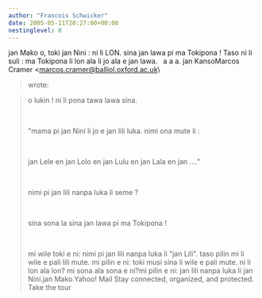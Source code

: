 ```yaml
---
author: "Francois Schwicker"
date: 2005-05-11T20:27:00+00:00
nestinglevel: 0
---
```

jan Mako o, toki jan Nini : ni li LON. sina jan lawa pi ma Tokipona ! Taso ni li suli : ma Tokipona li lon ala li jo ala e jan lawa.   a a a. jan KansoMarcos Cramer <[marcos.cramer@balliol.oxford.ac.uk](mailto://marcos.cramer@balliol.oxford.ac.uk)\
> wrote:

> 
> o lukin ! ni li pona tawa lawa sina.
> 
>  
> 
> "mama pi jan Nini li jo e jan lili luka. nimi ona mute li : 
> 
>  
> 
> jan Lele en jan Lolo en jan Lulu en jan Lala en jan ...."
> 
>  
> 
> nimi pi jan lili nanpa luka li seme ?
> 
>  
> 
> sina sona la sina jan lawa pi ma Tokipona !
> 
>             
> 
> mi wile toki e ni: nimi pi jan lili nanpa luka li "jan Lili". taso 
> pilin mi li wile e pali lili mute. mi pilin e ni: toki musi sina li 
> wile e pali mute. ni li lon ala lon? mi sona ala sona e ni?mi pilin e ni: jan lili nanpa luka li jan Nini.jan Mako.Yahoo! Mail Stay connected, organized, and protected. Take the tour